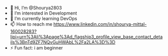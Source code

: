 - 👋 Hi, I’m @Shourya2803
- 👀 I’m interested in Development
- 🌱 I’m currently learning DevOps
- 📫 How to reach me https://www.linkedin.com/in/shourya-mittal-160028283?lipi=urn%3Ali%3Apage%3Ad_flagship3_profile_view_base_contact_details%3BnTd9ZF7NQvGuHWAbL%2Fa2LA%3D%3D
- ⚡ Fun fact: i am beginner

<!---
Shourya2803/Shourya2803 is a ✨ special ✨ repository because its `README.md` (this file) appears on your GitHub profile.
You can click the Preview link to take a look at your changes.
--->
